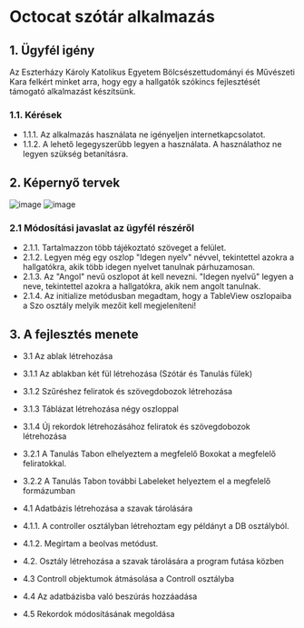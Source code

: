 # Octocat szótár alkalmazás

## 1. Ügyfél igény
Az Eszterházy Károly Katolikus Egyetem Bölcsészettudományi és Művészeti Kara felkért minket arra, hogy egy a hallgatók szókincs fejlesztését támogató alkalmazást készítsünk.
### 1.1. Kérések
- 1.1.1. Az alkalmazás használata ne igényeljen internetkapcsolatot.
- 1.1.2. A lehető legegyszerűbb legyen a használata. A használathoz ne legyen szükség betanításra.
## 2. Képernyő tervek
![image](https://github.com/mt-andrea/OctoCat/assets/74617712/2d42b5cb-5757-4958-9d4d-e21daecfd8ca)
![image](https://github.com/mt-andrea/OctoCat/assets/74617712/a3b3f950-1a35-44c5-ac07-26d79fe947ae)
### 2.1 Módosítási javaslat az ügyfél részéről
- 2.1.1. Tartalmazzon több tájékoztató szöveget a felület.
- 2.1.2. Legyen még egy oszlop "Idegen nyelv" névvel, tekintettel azokra a hallgatókra, akik több idegen nyelvet tanulnak párhuzamosan.
- 2.1.3. Az "Angol" nevű oszlopot át kell nevezni. "Idegen nyelvű" legyen a neve, tekintettel azokra a hallgatókra, akik nem angolt tanulnak.
- 2.1.4. Az initialize metódusban megadtam, hogy a TableView oszlopaiba a Szo osztály melyik mezőit kell megjeleníteni!
## 3. A fejlesztés menete
- 3.1 Az ablak létrehozása
- 3.1.1 Az ablakban két fül létrehozása (Szótár és Tanulás fülek)
- 3.1.2 Szűréshez feliratok és szövegdobozok létrehozása 
- 3.1.3 Táblázat létrehozása négy oszloppal
- 3.1.4 Új rekordok létrehozásához feliratok és szövegdobozok létrehozása
- 3.2.1 A Tanulás Tabon elhelyeztem a megfelelő Boxokat a megfelelő feliratokkal.
- 3.2.2 A Tanulás Tabon további Labeleket helyeztem el a megfelelő formázumban


- 4.1 Adatbázis létrehozása a szavak tárolására
- 4.1.1. A controller osztályban létrehoztam egy példányt a DB osztályból.
- 4.1.2. Megírtam a beolvas metódust.
- 4.2. Osztály létrehozása a szavak tárolására a program futása közben 
- 4.3 Controll objektumok átmásolása a Controll osztályba
- 4.4 Az adatbázisba való beszúrás hozzáadása
- 4.5 Rekordok módosításának megoldása
